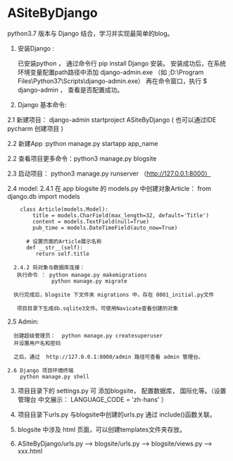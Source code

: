 # ASiteByDjango

python3.7 版本与 Django 结合，学习并实现最简单的blog。

1. 安装Django :
  
   已安装python ， 通过命令行 pip install Django 安装。
   安装成功后，在系统环境变量配置path路径中添加  django-admin.exe （如 ;D:\Program Files\Python37\Scripts\django-admin.exe）
   再在命令窗口，执行  $ django-admin ， 查看是否配置成功。
 
2. Django 基本命令:

  2.1 新建项目：
        django-admin startproject ASiteByDjango
        ( 也可以通过IDE pycharm 创建项目 )
  
  2.2 新建App :python manage.py startapp app_name
  
  2.2 查看项目更多命令：python3 manage.py blogsite
  
  2.3 启动项目：  python3 manage.py runserver （http://127.0.0.1:8000）
  
  2.4 model: 
      2.4.1 在 app blogsite 的 models.py 中创建对象Article：
        from django.db import models


        class Article(models.Model):
            title = models.CharField(max_length=32, default='Title')
            content = models.TextField(null=True)
            pub_time = models.DateTimeField(auto_now=True)

          # 设置页面的Article展示名称
          def __str__(self):
             return self.title
          
      2.4.2 将对象与数据库连接：
       执行命令 ： python manage.py makemigrations
                  python manage.py migrate
    
      执行完成后，blogsite 下文件夹 migrations 中，存在 0001_initial.py文件
     
       项目目录下生成db.sqlite3文件。可使用Navicate查看创建的对象
     
   2.5 Admin:
      
      创建超级管理员：  python manage.py createsuperuser
      并设置用户名和密码
      
      之后，通过  http://127.0.0.1:8000/admin 路径可查看 admin 管理台。
    
    2.6 Django 项目环境终端
        python manage.py shell
      
  3. 项目目录下的 settings.py  可 添加blogsite， 配置数据库， 国际化等。（设置管理台 中文展示： LANGUAGE_CODE = 'zh-hans' ）
   
  4. 项目目录下urls.py 与blogsite中创建的urls.py 通过 include()函数关联。
   
  5.  blogsite 中涉及 html 页面，可以创建templates文件夹存放。
  
  6. ASiteByDjango/urls.py ——> blogsite/urls.py ——>  blogsite/views.py ——> xxx.html  
      
      
      
      
      
